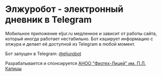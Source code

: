 # Элжуробот - электронный дневник в Telegram

Мобильное приложение eljur.ru медленное и зависит от работы сайта, который иногда работает нестабильно. 
Бот кэширует информацию с элжура и делает её доступной из Telegram в любой момент.

Бот запущен в Telegram: [@eljurobot](https://tglink.ru/eljurobot)

Разрабатывается и спонсируется [АНОО "Физтех-Лицей" им. П.Л. Капицы](https://anoo.ftl.name)

